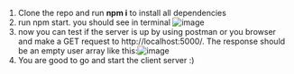 1. Clone the repo and run **npm i** to install all dependencies
2. run npm start. you should see in terminal ![image](https://github.com/MaximSvishechDeveloper/GitHubPages_Server/assets/152333474/3b87f7c6-8e01-46c6-8191-9181c86afa33)
3. now you can test if the server is up by using postman or you browser and make a GET request to http://localhost:5000/. The response should be an empty user array like this:![image](https://github.com/MaximSvishechDeveloper/GitHubPages_Server/assets/152333474/3ca54f37-314f-4672-9f62-826a1e2a1eef)
4. You are good to go and start the client server :)

